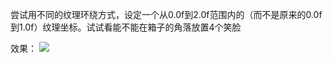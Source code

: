 尝试用不同的纹理环绕方式，设定一个从0.0f到2.0f范围内的（而不是原来的0.0f到1.0f）纹理坐标。试试看能不能在箱子的角落放置4个笑脸



效果：
![](https://github.com/Kevincyc99/Images-Store/raw/main/LearnOpenGL/Results/14_Exercise3_2.png)